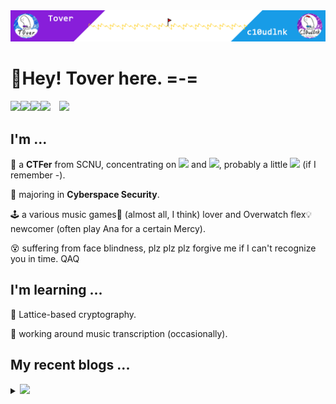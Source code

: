 <img src="headPic_Tover.png" />

# 🎇Hey! Tover here. =-=

<a href="https://tover.xyz/" target="_blank"><img src="https://img.shields.io/badge/-📜 Tover's Blog-blue?style=flat-square"></a><a href="https://c10udlnk.top/" target="_blank"><img src="https://img.shields.io/badge/-📜 c10udlnk's Blog-blueviolet?style=flat-square"></a><a href="https://github.com/ToverPomelo" target="_blank"><img src="https://img.shields.io/badge/-github-black?logo=github&style=flat-square"></a><a href="https://0xffff.one/u/Tover" target="_blank"><img src="https://img.shields.io/badge/-💻 0xffff-e8ecf3?style=flat-square"></a>&emsp;<img src="https://komarev.com/ghpvc/?username=Tover&style=plastic&color=red" />

## I'm ...

🚩 a **CTFer** from SCNU, concentrating on <img src="https://img.shields.io/static/v1?label=&&message=Crypto&style=social"> and <img src="https://img.shields.io/static/v1?label=&message=Misc&style=social">, probably a little <img src="https://img.shields.io/static/v1?label=&message=PWN&style=social"> (if I remember -).

🧭 majoring in **Cyberspace Security**.

🕹 a various music games🎼 (almost all, I think) lover and Overwatch flex💡 newcomer (often play Ana for a certain Mercy).

😵 suffering from face blindness, plz plz plz forgive me if I can't recognize you in time. QAQ

## I'm learning ...

📍 Lattice-based cryptography.

📍 working around music transcription (occasionally).

## My recent blogs ...

<details>
  <summary><img src="https://img.shields.io/badge/-📢 Click to view more!-blue?style=for-the-badge"></summary>
  <!-- BLOG-POST-LIST:START -->

🎆 Sep 07, 2023: [博客Hexo的toc链接问题修复记录](https://tover.xyz/p/hexo-toc-href/)

🎆 Sep 04, 2023: [2023羊城杯密码题WP](https://tover.xyz/p/2023-ycb-Crypto/)

🎆 Jul 31, 2023: [AMM算法学习笔记](https://tover.xyz/p/AMM-note/)

🎆 Jul 19, 2023: [SageMath 10.1 安装记录](https://tover.xyz/p/SageMath-10-1-Installation/)

🎆 Jul 18, 2023: [域中求n次方根的学习笔记](https://tover.xyz/p/n-root-in-F/)

🎆 May 09, 2023: [2023D^3CTF的d3bdd](https://tover.xyz/p/d3bdd-note/)

🎆 Apr 26, 2023: [第一届强网杯密码数学专项赛——赛题一解题笔记](https://tover.xyz/p/2023-qwb-Crypto/)

🎆 Feb 07, 2023: [NTRU学习笔记](https://tover.xyz/p/NTRU/)

🎆 Feb 05, 2023: [博客Butterfly主题的CDN更换记录](https://tover.xyz/p/butterfly-cdn-changed/)

🎆 Feb 05, 2023: [Okamoto-Uchiyama加密方案学习笔记](https://tover.xyz/p/OU98/)<!-- BLOG-POST-LIST:END -->
</details>
